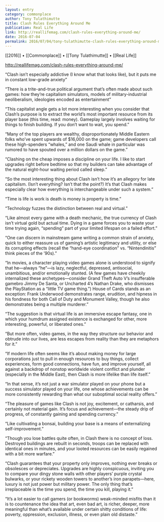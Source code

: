 ```yaml
---
layout: entry
category: commonplace
author: Tony Tulathimutte
title: Clash Rules Everything Around Me
publication: Real Life
link: http://reallifemag.com/clash-rules-everything-around-me/
date: 2016-07-04
permalink: 2016/07/04/tony-tulathimutte-clash-rules-everything-around-me
---
```


[[2016]] • [[Commonplace]] • [[Tony Tulathimutte]] • [[Real Life]]

http://reallifemag.com/clash-rules-everything-around-me/

“Clash isn’t especially addictive (I know what that looks like), but it puts me in constant low-grade anxiety”

“There is a trite-and-true political argument that’s often made about such games: how they’re capitalism simulators, models of military-industrial neoliberalism, ideologies encoded as entertainment”

“This capitalist angle gets a lot more interesting when you consider that Clash’s purpose is to extract the world’s most important resource from its player base (this time, read: money). Gameplay largely involves waiting for things to finish building. If you don’t want to wait, you spend.”

“Many of the top players are wealthy, disproportionately Middle Eastern folks who’ve spent upwards of $16,000 on the game; game developers call these high-spenders “whales,” and one Saudi whale in particular was rumored to have spouted over a million dollars on the game.”

“Clashing on the cheap imposes a discipline on your life. I like to start upgrades right before bedtime so that my builders can take advantage of the natural eight-hour waiting period called sleep.”

“So the most interesting thing about Clash isn’t how it’s an allegory for late capitalism. (Isn’t everything? Isn’t that the point?) It’s that Clash makes especially clear how everything is interchangeable under such a system.”

“Time is life is work is death is money is property is time.”

“Technology fuzzes the distinction between real and virtual.”

“Like almost every game with a death mechanic, the true currency of Clash isn’t virtual gold but actual time. Dying in a game forces you to waste your time trying again, “spending” part of your limited lifespan on a failed effort.”

“One can discern in mainstream game writing a common strain of anxiety, quick to either reassure us of gaming’s artistic legitimacy and utility, or else its corrupting effects (recall the “hand-eye coordination” vs. “Nintendinitis” think pieces of the ’90s).”

“In movies, a character playing video games alone is understood to signify that he—always “he”—is lazy, neglectful, depressed, antisocial, unambitious, and/or emotionally stunted. (A few games have cheekily internalized these archetypes—consider Grand Theft Auto V’s insufferable gamebro Jimmy De Santa, or Uncharted 4’s Nathan Drake, who dismisses the PlayStation as a “little TV game thing.”) House of Cards stands as an exception: Frank Underwood demonstrates range, erudition, and hipness in his fondness for both Call of Duty and Monument Valley, though he also demonstrates being a multiple murderer.”

“The suggestion is that virtual life is an immersive escape fantasy, one in which your humdrum assigned existence is exchanged for other, more interesting, powerful, or liberated ones.”

“But more often, video games, in the way they structure our behavior and obtrude into our lives, are less escapes from reality than they are metaphors for it.”

“If modern life often seems like it’s about making money for large corporations just to pull in enough resources to buy things, collect experiences, form good connections, have fun, and improve yourself, all against a backdrop of nonstop worldwide violent conflict and plunder (especially in the Middle East), then Clash is more lifelike than life itself.”

“In that sense, it’s not just a war simulator played on your phone but a success simulator played on your life, one whose achievements can be more consistently rewarding than what our suboptimal social reality offers.”

“The pleasure of games like Clash is not joy, excitement, or catharsis, and certainly not material gain. It’s focus and achievement—the steady drip of progress, of constantly gaining and spending currency.”

“Like cultivating a bonsai, building your base is a means of externalizing self-improvement.”

“Though you lose battles quite often, in Clash there is no concept of loss. Destroyed buildings are rebuilt in seconds, troops can be replaced with identical ones in minutes, and your looted resources can be easily regained with a bit more warfare.”

“Clash guarantees that your property only improves, nothing ever breaks or obsolesces or depreciates. Upgrades are highly conspicuous, inviting you to compare your dingy stone walls with other players’ purple crystal bulwarks, or your rickety wooden towers to another’s iron parapets—here, luxury is not just power but military power. The only thing that’s irreplaceable is the time you spend, the time you kill, playing it.”

“It’s a lot easier to call gamers (or bookworms) weak-minded misfits than it is to countenance the idea that art, even bad art, is richer, deeper, more meaningful than what’s available under certain shitty conditions of life: poverty, oppression, exclusion, illness, or even plain old distaste.”

